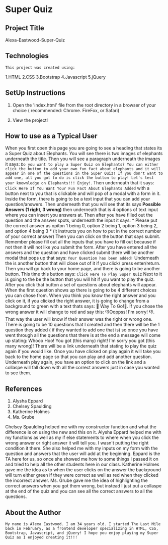 # Super Quiz

## Project Title

 Alexa-Eastwood-Super-Quiz
  

## Technologies
    This project was created using:
   1.HTML
   2.CSS
   3.Bootstrap
   4.Javascript
   5.jQuery

## SetUp Instructions
   1. Open the 'index.html' file from the root directory in a browser of your choice ( recommended: Chrome. FireFox, or Safari)

   2. View the project!

## How to use as a Typical User
  When you first open this page you are going to see a heading that states its a Super Quiz about Elephants. You will see there is two images of elephants underneath the title. Then you will see a paragraph underneath the images it says: `Do you want to play a Super Quiz on Elephants? You can either click the button to add your own fun fact about elephants and it will appear in one of the questions in the Super Quiz! If you don't want to add one, all you got to do is click the button to play! Let's test your knownledge on Elephants!!! Enjoy!`. Then underneath that it says: `Click Here If You Want Your Fun Fact About Elephants Added` with a button next to you that is clickable and will pop of a modal with a form in it. Inside the form, there is going to be a text input that you can add your question/answers. Then underneath that you will see that its says **Possible Answers (1 right, 3 wrong)** then underneath that is 4 options of text input where you can insert you answers at.  Then after you have filled out the question and the answer spots, underneath the input it says: * Please put the correct answer as opiton 1 being 0, option 2 being 1, option 3 being 2, and option 4 being 3 * (it instructs you on how to put in the correct number of your correct answer) Then you can click on the button that says submit. Remember please fill out all the inputs that you have to fill out because if not then it will not like you submit the form. After you have entered all the answers and the question and have clicked submit there will be another modal that pops up that says: `Your Question has been added!` Underneath the is another button that will close out of it if you click/ press enter/return. Then you will go back to your home page, and there is going to be another button. This time this button says: `Click Here To Play Super Quiz` Next to it is going to the be the button that you will hit if you want to play the quiz. After you click that button a set of questions about elephants will appear. When the first question shows up there is going to be 4 different choices you can chose from. When you think you know the right answer and you click on it, if you clicked the right answer, it is going to change from a background to green with a text thats says: 👏 Way To Go!👏. If you chose the wrong answer it will change to red and say this: 👎Ooppss! I'm sorry! 👎. That way the user will know if their answer was the right or wrong one. There is going to be 10 questions that I created and then there will be the 1 question they added ( if they wanted to add one that is) so once you have went through all the questions that there is at the end a message will come up stating: Whooo Hoo! You got (this many) right! I'm sorry you got (this many wrong)! There will be a link underneath that stating to play the quiz again if you would like. Once you have clicked on play again it will take you back to the home page so that you can play and add another question. Underneath play again, you have an option to click on the link and a collaspe will fall down with all the correct answers just in case you wanted to see them. 
 


## References
  1. Alysha Eppard
  2. Chelsey Spaulding
  3. Katherine Holmes
  4. Ms. Grube
 
 Chelsey Spaulding helped me with my constructor function and what the difference is on using the new and this on it. Alysha Eppard helped me with my functions as well as my if else statements to where when you click the wrong answer or right answer it will tell you. I wasn't putting the right condition it there. She also helped me with my inputs on my form with the question and answers that the user will add at the beginning. Eppard is the TA here for us, so once she showed me how to some things I passed it on and tried to help all the other students here in our class. Katherine Holmes gave me the idea as to when the user clicks on the answer the background will turn either green if they were correct as well as red when they clicked the incorrect answer. Ms. Grube gave me the idea of highlighting the correct answers when you got them wrong, but instead I just put a collaspe at the end of the quiz and you can see all the correct answers to all the questions.


## About the Author

    My name is Alexa Eastwood. I am 34 years old. I started The Last Mile back in February, as a frontend developer specializing in HTML, CSS, Bootstrap, Javascript, and jQuery! I hope you enjoy playing my Super Quiz as I enjoyed creating it!!!
